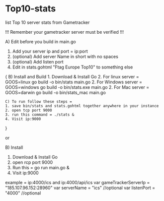 # Top10-stats
list Top 10 server stats from Gametracker

!!! Remember your gametracker server must be verified !!!

A) Edit before you build in main.go
1. Add your server ip and port = ip:port
2. (optional) Add server Name in short with no spaces
3. (optional) Add listen port
4. Edit in stats.gohtml "Ftag Europe Top10" to something else

{
    B) Install and Build
    1. Download & Install Go
    2. For linux server =
        GOOS=linux go build -o bin/stats main.go
    2. For Windows server = 
        GOOS=windows go build -o bin/stats.exe main.go
    2. For Mac server =
        GOOS=darwin go build -o bin/stats_mac main.go

    C) To run follow these steps =
    1. save bin/stats and stats.gohtml together anywhere in your instance
    2. open tcp port 9000
    3. run this command = ./stats &
    4. Visit ip:9000
}

or

B) Install
1. Download & Install Go
2. open rcp port 9000
3. Run this = go run main.go &
4. Visit ip:9000

example = ip:4000/ics and ip:4000/api/ics
var gameTrackerServerIp = "185.107.96.152:28960"
var serverName 			= "ics" //optional 
var listenPort 			= "4000" //optional 




